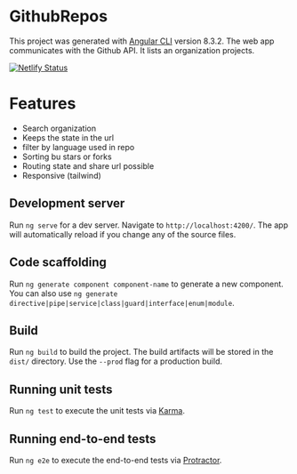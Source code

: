 # GithubRepos

This project was generated with [Angular CLI](https://github.com/angular/angular-cli) version 8.3.2. The web app communicates with the Github API. It lists an organization projects. 

[![Netlify Status](https://api.netlify.com/api/v1/badges/941f6ed7-16b4-45f5-85a6-e756a2d29a4b/deploy-status)](https://app.netlify.com/sites/stavgian-github-search/deploys)

# Features
- Search organization
- Keeps the state in the url
- filter by language used in repo
- Sorting bu stars or forks
- Routing state and share url possible
- Responsive (tailwind)

## Development server

Run `ng serve` for a dev server. Navigate to `http://localhost:4200/`. The app will automatically reload if you change any of the source files.

## Code scaffolding

Run `ng generate component component-name` to generate a new component. You can also use `ng generate directive|pipe|service|class|guard|interface|enum|module`.

## Build

Run `ng build` to build the project. The build artifacts will be stored in the `dist/` directory. Use the `--prod` flag for a production build.

## Running unit tests

Run `ng test` to execute the unit tests via [Karma](https://karma-runner.github.io).

## Running end-to-end tests

Run `ng e2e` to execute the end-to-end tests via [Protractor](http://www.protractortest.org/).
